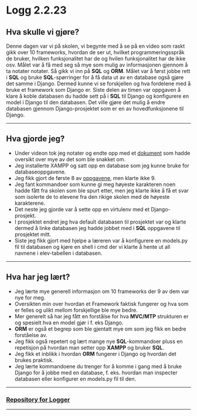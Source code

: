 # Logg 2.2.23

## Hva skulle vi gjøre?
Denne dagen var vi på skolen, vi begynte med å se på en video som raskt gikk over 10 frameworks, hvordan de ser ut, hvilket programmeringsspråk de bruker, hvilken funksjonalitet har de og hvilen funksjonalitet har de ikke osv. Målet var å få med seg så mye som mulig av informasjonen gjennom å ta notater notater. Så gikk vi inn på **SQL** og **ORM**. Målet var å først jobbe rett i **SQL** og bruke **SQL**-spørringer for å få data ut av en database også gjøre det samme i Django. Dermed kunne vi se forskjellen og hva fordelene med å bruke et framework som Django er. Siste delen av timen var oppgaven å klare å koble databasen du hadde sett på i **SQL** til Django og konfigurere en model i Django til den databasen. Det ville gjøre det mulig å endre databasen gjennom Django-prosjektet som er en av hovedfunksjonene til Django.

---
## Hva gjorde jeg?
- Under videon tok jeg notater og endte opp med et [dokument](https://github.com/AslakJB/YFF-notater/blob/main/ten_webapps_notater.md) som hadde oversikt over mye av det som ble snakket om.
- Jeg installerte XAMPP og satt opp en database som jeg kunne bruke for databaseoppgavene.
- Jeg fikk gjort de første 8 av [oppgavene](https://github.com/AslakJB/databaseoppgave_SQL_YFF), men klarte ikke 9.
- Jeg fant kommandoer som kunne gi meg høyeste karakteren noen hadde fått fra skolen som ble spurt etter, men jeg klarte ikke å få et svar som isolerte de to elevene fra den rikige skolen med de høyeste karakterene.
- Det neste jeg gjorde var å sette opp en virtulenv med et Django-prosjekt.
- I prosjektet endret jeg hva default databasen til prosjektet var og klarte dermed å linke databasen jeg hadde jobbet med i **SQL** oppgavene til prosjektet mitt.
- Siste jeg fikk gjort med hjelpe a læreren var å konfigurere en models.py fil til databasen og kjøre en shell i cmd der vi klarte å hente ut all navnene i elev-tabellen i databasen.

---
## Hva har jeg lært?
- Jeg lærte mye generell informasjon om 10 frameworks der 9 av dem var nye for meg.
- Oversikten min over hvordan et Framework faktisk fungerer og hva som er felles og ulikt mellom forskjellige ble mye bedre.
- Mer generelt så har jeg fått en forstålse for hva **MVC/MTP** strukturen er og spesielt hva en model gjør i f. eks Django.
- **ORM** er også et begrep som ble gjentatt mye om som jeg fikk en bedre forståelse av.
- Jeg fikk også repetert og lært mange nye **SQL**-kommandoer pluss en repetisjon på hvordan man setter opp **XAMPP** og bruker **SQL**.
- Jeg fikk et inblikk i hvordan **ORM** fungerer i Django og hvordan det brukes praktisk.
- Jeg lærte kommandoene du trenger for å komme i gang med å bruke Django for å jobbe med en database, f. eks. hvordan man inspecter databasen eller konfigurer en models.py fil til den.

---
### [Repository for Logger](https://github.com/AslakJB/YFF-logger)
___